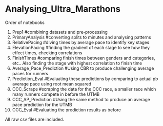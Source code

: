 # Analysing_Ultra_Marathons

Order of notebooks
1. Prep1 #combining datasets and pre-processing
2. PrimaryAnalysis #converting splits to minutes and analysing patterns
3. RelativePacing #diving times by average pace to identify key stages
4. ElevationPacing #finding the gradient of each stage to see how they effect times, checking correlations
5. FinishTimes #comparing finish times between genders and categories, etc.. Also finding the stage with highest correlation to finish time
6. Average_Pace_Prediction #Using CBR to produce challenging average paces for runners
7. Prediction_Eval #Evaluating these predictions by comparing to actual pb average pace using root mean squared
8. CCC_Scrape #scraping the data for the CCC race, a smaller race which many runners compete in before the UTMB
9. CCC_AP_Prediction #Using the same method to produce an average pace prediction for the UTMB
10. CCC_Eval #Evaluating the prediction results as before

All raw csv files are included. 
